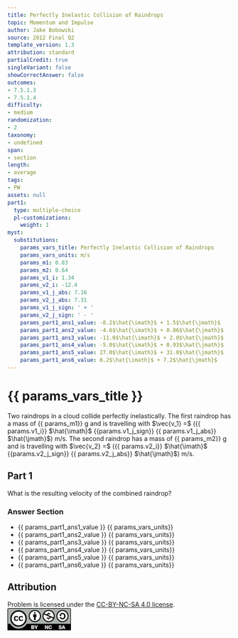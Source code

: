 ```yaml
---
title: Perfectly Inelastic Collision of Raindrops
topic: Momentum and Impulse
author: Jake Bobowski
source: 2012 Final Q2
template_version: 1.3
attribution: standard
partialCredit: true
singleVariant: false
showCorrectAnswer: false
outcomes:
- 7.5.1.3
- 7.5.1.4
difficulty:
- medium
randomization:
- 2
taxonomy:
- undefined
span:
- section
length:
- average
tags:
- PW
assets: null
part1:
  type: multiple-choice
  pl-customizations:
    weight: 1
myst:
  substitutions:
    params_vars_title: Perfectly Inelastic Collision of Raindrops
    params_vars_units: m/s
    params_m1: 0.83
    params_m2: 0.64
    params_v1_i: 1.34
    params_v2_i: -12.4
    params_v1_j_abs: 7.16
    params_v2_j_abs: 7.31
    params_v1_j_sign: ' + '
    params_v2_j_sign: ' - '
    params_part1_ans1_value: -8.2$\hat{\imath}$ + 1.5$\hat{\jmath}$
    params_part1_ans2_value: -4.6$\hat{\imath}$ + 0.86$\hat{\jmath}$
    params_part1_ans3_value: -11.0$\hat{\imath}$ + 2.0$\hat{\jmath}$
    params_part1_ans4_value: -5.0$\hat{\imath}$ + 0.93$\hat{\jmath}$
    params_part1_ans5_value: 27.0$\hat{\imath}$ + 31.0$\hat{\jmath}$
    params_part1_ans6_value: 6.2$\hat{\imath}$ + 7.2$\hat{\jmath}$
---
```

# {{ params_vars_title }}
Two raindrops in a cloud collide perfectly inelastically. The first raindrop has a mass of {{ params_m1}} g and is travelling with $\vec{v_1} =$ ({{ params.v1_i}} $\hat{\imath}$ {{params.v1_j_sign}} {{ params.v1_j_abs}} $\hat{\jmath}$) m/s.
The second raindrop has a mass of {{ params_m2}} g and is travelling with $\vec{v_2} =$ ({{ params.v2_i}} $\hat{\imath}$ {{params.v2_j_sign}} {{ params.v2_j_abs}} $\hat{\jmath}$) m/s.

## Part 1

What is the resulting velocity of the combined raindrop?

### Answer Section

- {{ params_part1_ans1_value }} {{ params_vars_units}}
- {{ params_part1_ans2_value }} {{ params_vars_units}}
- {{ params_part1_ans3_value }} {{ params_vars_units}}
- {{ params_part1_ans4_value }} {{ params_vars_units}}
- {{ params_part1_ans5_value }} {{ params_vars_units}}
- {{ params_part1_ans6_value }} {{ params_vars_units}}

## Attribution

Problem is licensed under the [CC-BY-NC-SA 4.0 license](https://creativecommons.org/licenses/by-nc-sa/4.0/).<br> ![The Creative Commons 4.0 license requiring attribution-BY, non-commercial-NC, and share-alike-SA license.](https://raw.githubusercontent.com/firasm/bits/master/by-nc-sa.png)